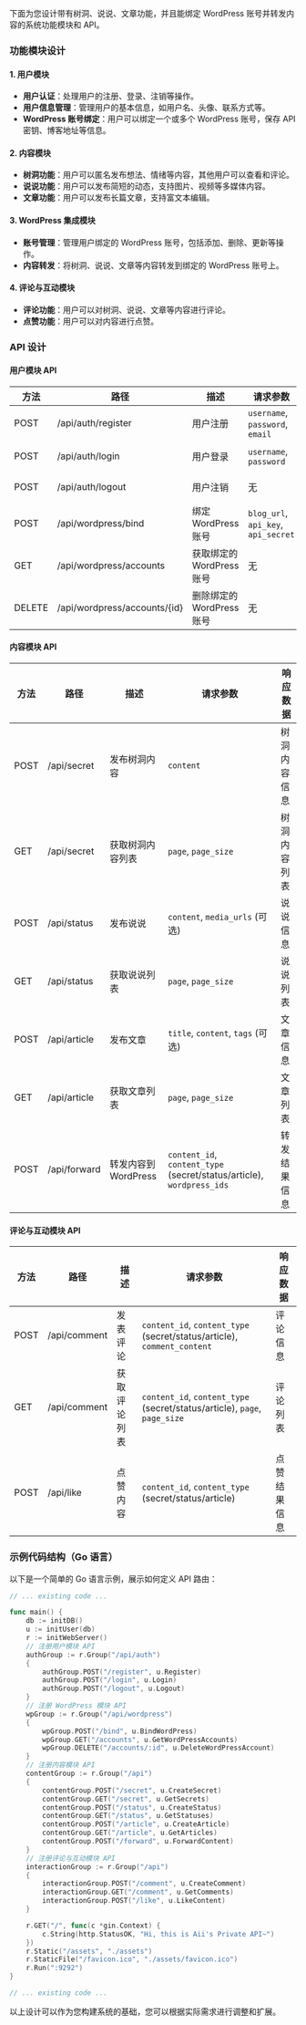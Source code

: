 下面为您设计带有树洞、说说、文章功能，并且能绑定 WordPress 账号并转发内容的系统功能模块和 API。

### 功能模块设计

#### 1. 用户模块

- **用户认证**：处理用户的注册、登录、注销等操作。
- **用户信息管理**：管理用户的基本信息，如用户名、头像、联系方式等。
- **WordPress 账号绑定**：用户可以绑定一个或多个 WordPress 账号，保存 API 密钥、博客地址等信息。

#### 2. 内容模块

- **树洞功能**：用户可以匿名发布想法、情绪等内容，其他用户可以查看和评论。
- **说说功能**：用户可以发布简短的动态，支持图片、视频等多媒体内容。
- **文章功能**：用户可以发布长篇文章，支持富文本编辑。

#### 3. WordPress 集成模块

- **账号管理**：管理用户绑定的 WordPress 账号，包括添加、删除、更新等操作。
- **内容转发**：将树洞、说说、文章等内容转发到绑定的 WordPress 账号上。

#### 4. 评论与互动模块

- **评论功能**：用户可以对树洞、说说、文章等内容进行评论。
- **点赞功能**：用户可以对内容进行点赞。

### API 设计

#### 用户模块 API

| 方法   | 路径                         | 描述                      | 请求参数                            | 响应数据                  |
| ------ | ---------------------------- | ------------------------- | ----------------------------------- | ------------------------- |
| POST   | /api/auth/register           | 用户注册                  | `username`, `password`, `email`     | 用户信息，包含 token      |
| POST   | /api/auth/login              | 用户登录                  | `username`, `password`              | 用户信息，包含 token      |
| POST   | /api/auth/logout             | 用户注销                  | 无                                  | 注销成功信息              |
| POST   | /api/wordpress/bind          | 绑定 WordPress 账号       | `blog_url`, `api_key`, `api_secret` | 绑定成功信息              |
| GET    | /api/wordpress/accounts      | 获取绑定的 WordPress 账号 | 无                                  | 绑定的 WordPress 账号列表 |
| DELETE | /api/wordpress/accounts/{id} | 删除绑定的 WordPress 账号 | 无                                  | 删除成功信息              |

#### 内容模块 API

| 方法 | 路径         | 描述                 | 请求参数                                                     | 响应数据     |
| ---- | ------------ | -------------------- | ------------------------------------------------------------ | ------------ |
| POST | /api/secret  | 发布树洞内容         | `content`                                                    | 树洞内容信息 |
| GET  | /api/secret  | 获取树洞内容列表     | `page`, `page_size`                                          | 树洞内容列表 |
| POST | /api/status  | 发布说说             | `content`, `media_urls` (可选)                               | 说说信息     |
| GET  | /api/status  | 获取说说列表         | `page`, `page_size`                                          | 说说列表     |
| POST | /api/article | 发布文章             | `title`, `content`, `tags` (可选)                            | 文章信息     |
| GET  | /api/article | 获取文章列表         | `page`, `page_size`                                          | 文章列表     |
| POST | /api/forward | 转发内容到 WordPress | `content_id`, `content_type` (secret/status/article), `wordpress_ids` | 转发结果信息 |

#### 评论与互动模块 API

| 方法 | 路径         | 描述         | 请求参数                                                     | 响应数据     |
| ---- | ------------ | ------------ | ------------------------------------------------------------ | ------------ |
| POST | /api/comment | 发表评论     | `content_id`, `content_type` (secret/status/article), `comment_content` | 评论信息     |
| GET  | /api/comment | 获取评论列表 | `content_id`, `content_type` (secret/status/article), `page`, `page_size` | 评论列表     |
| POST | /api/like    | 点赞内容     | `content_id`, `content_type` (secret/status/article)         | 点赞结果信息 |

### 示例代码结构（Go 语言）

以下是一个简单的 Go 语言示例，展示如何定义 API 路由：

```go:d:\backend\GolandProjects\nekaihoshi\server\main.go
// ... existing code ...

func main() {
    db := initDB()
    u := initUser(db)
    r := initWebServer()
    // 注册用户模块 API
    authGroup := r.Group("/api/auth")
    {
        authGroup.POST("/register", u.Register)
        authGroup.POST("/login", u.Login)
        authGroup.POST("/logout", u.Logout)
    }
    // 注册 WordPress 模块 API
    wpGroup := r.Group("/api/wordpress")
    {
        wpGroup.POST("/bind", u.BindWordPress)
        wpGroup.GET("/accounts", u.GetWordPressAccounts)
        wpGroup.DELETE("/accounts/:id", u.DeleteWordPressAccount)
    }
    // 注册内容模块 API
    contentGroup := r.Group("/api")
    {
        contentGroup.POST("/secret", u.CreateSecret)
        contentGroup.GET("/secret", u.GetSecrets)
        contentGroup.POST("/status", u.CreateStatus)
        contentGroup.GET("/status", u.GetStatuses)
        contentGroup.POST("/article", u.CreateArticle)
        contentGroup.GET("/article", u.GetArticles)
        contentGroup.POST("/forward", u.ForwardContent)
    }
    // 注册评论与互动模块 API
    interactionGroup := r.Group("/api")
    {
        interactionGroup.POST("/comment", u.CreateComment)
        interactionGroup.GET("/comment", u.GetComments)
        interactionGroup.POST("/like", u.LikeContent)
    }

    r.GET("/", func(c *gin.Context) {
        c.String(http.StatusOK, "Hi, this is Aii's Private API~")
    })
    r.Static("/assets", "./assets")
    r.StaticFile("/favicon.ico", "./assets/favicon.ico")
    r.Run(":9292")
}

// ... existing code ...
```

以上设计可以作为您构建系统的基础，您可以根据实际需求进行调整和扩展。

​        